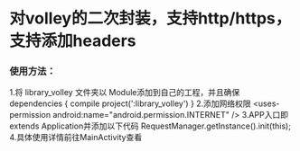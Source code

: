<h1> 对volley的二次封装，支持http/https，支持添加headers</h1>

<h3> 使用方法：</h3>

1.将 library_volley 文件夹以 Module添加到自己的工程，并且确保
dependencies {
compile project(':library_volley')
}
2.添加网络权限
\<uses-permission android:name="android.permission.INTERNET" /\>
3.APP入口即extends Application并添加以下代码
RequestManager.getInstance().init(this);
4.具体使用详情前往MainActivity查看
